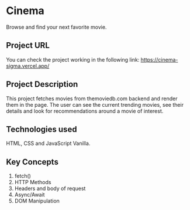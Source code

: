 # Cinema

Browse and find your next favorite movie.

## Project URL

You can check the project working in the following link: https://cinema-sigma.vercel.app/

## Project Description

This project fetches movies from themoviedb.com backend and render them in the page. The user can see the current trending movies, see their details and look for recommendations around a movie of interest.

## Technologies used

HTML, CSS and JavaScript Vanilla.

## Key Concepts

1. fetch()
2. HTTP Methods
3. Headers and body of request
4. Async/Await
5. DOM Manipulation
